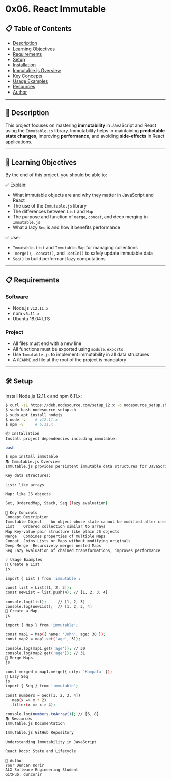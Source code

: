 # 0x06. React Immutable

## 📋 Table of Contents
- [Description](#description)
- [Learning Objectives](#learning-objectives)
- [Requirements](#requirements)
- [Setup](#setup)
- [Installation](#installation)
- [Immutable.js Overview](#immutablejs-overview)
- [Key Concepts](#key-concepts)
- [Usage Examples](#usage-examples)
- [Resources](#resources)
- [Author](#author)

---

## 📌 Description
This project focuses on mastering **immutability** in JavaScript and React using the `Immutable.js` library. Immutability helps in maintaining **predictable state changes**, improving **performance**, and avoiding **side-effects** in React applications.

---

## 🎯 Learning Objectives
By the end of this project, you should be able to:

✅ Explain:
- What immutable objects are and why they matter in JavaScript and React
- The use of the `Immutable.js` library
- The differences between `List` and `Map`
- The purpose and function of `merge`, `concat`, and deep merging in `Immutable.js`
- What a lazy `Seq` is and how it benefits performance

✅ Use:
- `Immutable.List` and `Immutable.Map` for managing collections
- `.merge()`, `.concat()`, and `.setIn()` to safely update immutable data
- `Seq()` to build performant lazy computations

---

## 📋 Requirements

### Software
- Node.js `v12.11.x`
- npm `v6.11.x`
- Ubuntu 18.04 LTS

### Project
- All files must end with a new line
- All functions must be exported using `module.exports`
- Use `Immutable.js` to implement immutability in all data structures
- A `README.md` file at the root of the project is mandatory

---

## 🛠️ Setup

Install Node.js 12.11.x and npm 6.11.x:

```bash
$ curl -sL https://deb.nodesource.com/setup_12.x -o nodesource_setup.sh
$ sudo bash nodesource_setup.sh
$ sudo apt install nodejs
$ node -v    # v12.11.x
$ npm -v     # 6.11.x

📦 Installation
Install project dependencies including immutable:

bash

$ npm install immutable
📚 Immutable.js Overview
Immutable.js provides persistent immutable data structures for JavaScript that help eliminate bugs and improve application performance.

Key data structures:

List: like arrays

Map: like JS objects

Set, OrderedMap, Stack, Seq (lazy evaluation)

🧠 Key Concepts
Concept	Description
Immutable Object	An object whose state cannot be modified after creation
List	Ordered collection similar to arrays
Map	Key-value pair structure like plain JS objects
Merge	Combines properties of multiple Maps
Concat	Joins Lists or Maps without modifying originals
Deep Merge	Recursively merges nested Maps
Seq	Lazy evaluation of chained transformations, improves performance

💡 Usage Examples
🔹 Create a List
js

import { List } from 'immutable';

const list = List([1, 2, 3]);
const newList = list.push(4); // [1, 2, 3, 4]

console.log(list);     // [1, 2, 3]
console.log(newList);  // [1, 2, 3, 4]
🔹 Create a Map
js

import { Map } from 'immutable';

const map1 = Map({ name: 'John', age: 30 });
const map2 = map1.set('age', 31);

console.log(map1.get('age')); // 30
console.log(map2.get('age')); // 31
🔹 Merge Maps
js

const merged = map1.merge({ city: 'Kampala' });
🔹 Lazy Seq
js
import { Seq } from 'immutable';

const numbers = Seq([1, 2, 3, 4])
  .map(x => x * 2)
  .filter(x => x > 4);

console.log(numbers.toArray()); // [6, 8]
📚 Resources
Immutable.js Documentation

Immutable.js GitHub Repository

Understanding Immutability in JavaScript

React Docs: State and Lifecycle

👤 Author
Your Duncan Korir
ALX Software Engineering Student
GitHub: duncorir